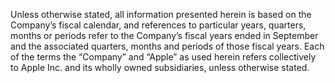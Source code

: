 Unless  otherwise  stated,  all  information  presented  herein  is  based  on  the  Company’s  fiscal  calendar,  and  references  to
particular  years,  quarters,  months  or  periods  refer  to  the  Company’s  fiscal  years  ended  in  September  and  the  associated
quarters,  months  and  periods  of  those  fiscal  years.  Each  of  the  terms  the  “Company”  and  “Apple”  as  used  herein  refers
collectively to Apple Inc. and its wholly owned subsidiaries, unless otherwise stated.